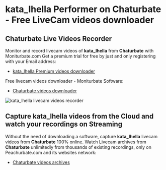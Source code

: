 # kata_lhella Performer on Chaturbate - Free LiveCam videos downloader

## Chaturbate Live Videos Recorder

Monitor and record livecam videos of **kata_lhella** from **Chaturbate** with Moniturbate.com
Get a premium trial for free by just and only registering with your Email address:
* [kata_lhella Premium videos downloader](https://moniturbate.com/request-demo-licence-key.html)

Free livecam videos downloader - Moniturbate Software:
* [Chaturbate videos downloader](https://moniturbate.com/moniturbate-download-software.html)

![kata_lhella livecam videos recorder](https://peachurnet.com/templates/moniturbate-software.png)


## Capture kata_lhella videos from the Cloud and watch your recordings on Streaming

Without the need of downloading a software, capture **kata_lhella** livecam videos from **Chaturbate** 100% online.
Watch Livecam archives from **Chaturbate** unlimitedly from thousands of existing recordings, only on Peachurbate.com and its websites network:
* [Chaturbate videos archives](https://peachurnet.com/)